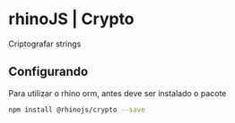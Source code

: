 # rhinoJS | Crypto
Criptografar strings

## Configurando
Para utilizar o rhino orm, antes deve ser instalado o pacote

```bash
npm install @rhinojs/crypto --save
```